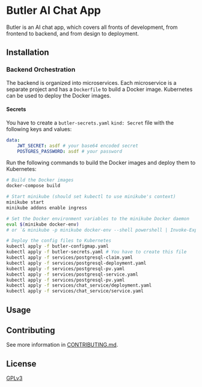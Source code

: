 # Butler AI Chat App

Butler is an AI chat app, which covers all fronts of development, from frontend to backend, and from design to deployment.

## Installation

### Backend Orchestration

The backend is organized into microservices. Each microservice is a separate project and has a `Dockerfile` to build a Docker image. Kubernetes can be used to deploy the Docker images.

#### Secrets

You have to create a `butler-secrets.yaml` `kind: Secret` file with the following keys and values:

```yaml
data:
    JWT_SECRET: asdf # your base64 encoded secret
    POSTGRES_PASSWORD: asdf # your password
```

Run the following commands to build the Docker images and deploy them to Kubernetes:

```sh
# Build the Docker images
docker-compose build

# Start minikube (should set kubectl to use minikube's context)
minikube start
minikube addons enable ingress

# Set the Docker environment variables to the minikube Docker daemon
eval $(minikube docker-env)
# or `& minikube -p minikube docker-env --shell powershell | Invoke-Expression` for Windows PowerShell

# Deploy the config files to Kubernetes
kubectl apply -f butler-configmap.yaml
kubectl apply -f butler-secrets.yaml # You have to create this file
kubectl apply -f services/postgresql-claim.yaml
kubectl apply -f services/postgresql-deployment.yaml
kubectl apply -f services/postgresql-pv.yaml
kubectl apply -f services/postgresql-service.yaml
kubectl apply -f services/postgresql-pv.yaml
kubectl apply -f services/chat_service/deployment.yaml
kubectl apply -f services/chat_service/service.yaml
```

## Usage

## Contributing

See more information in [CONTRIBUTING.md](CONTRIBUTING.md).

## License

[GPLv3](https://www.gnu.org/licenses/gpl-3.0.html)
